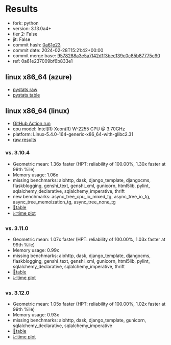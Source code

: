 # Results

- fork: python
- version: 3.13.0a4+
- tier 2: False
- jit: False
- commit hash: [0a61e23](https://github.com/python/cpython/commit/0a61e23)
- commit date: 2024-02-28T15:21:42+00:00
- commit merge base: [9578288a3e5a7f42d1f3bec139c0c85b87775c90](https://github.com/python/cpython/commit/9578288a3e5a7f42d1f3bec139c0c85b87775c90)
- ref: 0a61e237009bf6b833e1

## linux x86_64 (azure)

- [pystats raw](bm-20240228-azure-x86_64-python-0a61e237009bf6b833e1-3.13.0a4%2B-0a61e23-pystats.json)
- [pystats table](bm-20240228-azure-x86_64-python-0a61e237009bf6b833e1-3.13.0a4%2B-0a61e23-pystats.md)

## linux x86_64 (linux)

- [GitHub Action run](https://github.com/faster-cpython/benchmarking/actions/runs/8084880106)
- cpu model: Intel(R) Xeon(R) W-2255 CPU @ 3.70GHz
- platform: Linux-5.4.0-164-generic-x86_64-with-glibc2.31
- [raw results](bm-20240228-linux-x86_64-python-0a61e237009bf6b833e1-3.13.0a4%2B-0a61e23.json)

### vs. 3.10.4

- Geometric mean: 1.36x faster (HPT: reliability of 100.00%, 1.30x faster at 99th %ile)
- Memory usage: 1.06x
- missing benchmarks: aiohttp, dask, django_template, djangocms, flaskblogging, genshi_text, genshi_xml, gunicorn, html5lib, pylint, sqlalchemy_declarative, sqlalchemy_imperative, thrift
- new benchmarks: async_tree_cpu_io_mixed_tg, async_tree_io_tg, async_tree_memoization_tg, async_tree_none_tg
- [📄table](bm-20240228-linux-x86_64-python-0a61e237009bf6b833e1-3.13.0a4%2B-0a61e23-vs-3.10.4.md)
- [📈time plot](bm-20240228-linux-x86_64-python-0a61e237009bf6b833e1-3.13.0a4%2B-0a61e23-vs-3.10.4.png)

### vs. 3.11.0

- Geometric mean: 1.07x faster (HPT: reliability of 100.00%, 1.03x faster at 99th %ile)
- Memory usage: 0.99x
- missing benchmarks: aiohttp, dask, django_template, djangocms, flaskblogging, genshi_text, genshi_xml, gunicorn, html5lib, pylint, sqlalchemy_declarative, sqlalchemy_imperative, thrift
- [📄table](bm-20240228-linux-x86_64-python-0a61e237009bf6b833e1-3.13.0a4%2B-0a61e23-vs-3.11.0.md)
- [📈time plot](bm-20240228-linux-x86_64-python-0a61e237009bf6b833e1-3.13.0a4%2B-0a61e23-vs-3.11.0.png)

### vs. 3.12.0

- Geometric mean: 1.05x faster (HPT: reliability of 100.00%, 1.02x faster at 99th %ile)
- Memory usage: 0.93x
- missing benchmarks: aiohttp, dask, django_template, gunicorn, sqlalchemy_declarative, sqlalchemy_imperative
- [📄table](bm-20240228-linux-x86_64-python-0a61e237009bf6b833e1-3.13.0a4%2B-0a61e23-vs-3.12.0.md)
- [📈time plot](bm-20240228-linux-x86_64-python-0a61e237009bf6b833e1-3.13.0a4%2B-0a61e23-vs-3.12.0.png)

